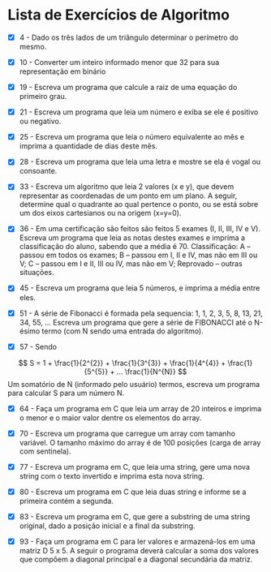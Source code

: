 # Lista de Exercícios de Algoritmo
- [x] 4 - Dado os três lados de um triângulo determinar o perímetro do mesmo. 

- [x] 10 - Converter um inteiro informado menor que 32 para sua representação em binário 

- [x] 19 - Escreva um programa que calcule a raiz de uma equação do primeiro grau. 

- [x] 21 - Escreva um programa que leia um número e exiba se ele é positivo ou negativo. 

- [x] 25 - Escreva um programa que leia o número equivalente ao mês e imprima a quantidade de dias deste mês. 

- [x] 28 - Escreva um programa que leia uma letra e mostre se ela é vogal ou consoante.

- [x] 33 - Escreva um algoritmo que leia 2 valores (x e y), que devem representar as coordenadas de um ponto em um plano. A seguir, determine qual o quadrante ao qual pertence o ponto, ou se está sobre um dos eixos cartesianos ou na origem (x=y=0). 

- [x] 36 - Em uma certificação são feitos são feitos 5 exames (I, II, III, IV e V). Escreva um programa que leia as notas destes exames e imprima a classificação do aluno, sabendo que a média é 70. Classificação: A – passou em todos os exames; B – passou em I, II e IV, mas não em III ou V; C – passou em I e II, III ou IV, mas não em V; Reprovado – outras situações.

- [x] 45 - Escreva um programa que leia 5 números, e imprima a média entre eles.

- [x] 51 - A série de Fibonacci é formada pela sequencia: 1, 1, 2, 3, 5, 8, 13, 21, 34, 55, ...
Escreva um programa que gere a série de FIBONACCI até o N-ésimo termo (com N sendo uma entrada do algoritmo). 

- [x] 57 - Sendo

$$ S = 1 + \frac{1}{2^{2}} + \frac{1}{3^{3}} + \frac{1}{4^{4}} + \frac{1}{5^{5}} + ... \frac{1}{N^{N}} $$
Um somatório de N (informado pelo usuário) termos, escreva um programa para calcular S para um número N.

- [x] 64 - Faça um programa em C que leia um array de 20 inteiros e imprima o menor e o maior valor dentre os elementos do array. 

- [x] 70 - Escreva um programa que carregue um array com tamanho variável. O tamanho máximo do array é de 100 posições (carga de array com sentinela). 

- [x] 77 - Escreva um programa em C, que leia uma string, gere uma nova string com o texto invertido e imprima esta nova string. 

- [x] 80 - Escreva um programa em C que leia duas string e informe se a primeira contém a segunda. 

- [x] 83 - Escreva um programa em C, que gere a substring de uma string original, dado a posição inicial e a final da substring. 

- [x] 93 - Faça um programa em C para ler valores e armazená-los em uma matriz D 5 x 5. A seguir o programa deverá calcular a soma dos valores que compõem a diagonal principal e a diagonal secundária da matriz.